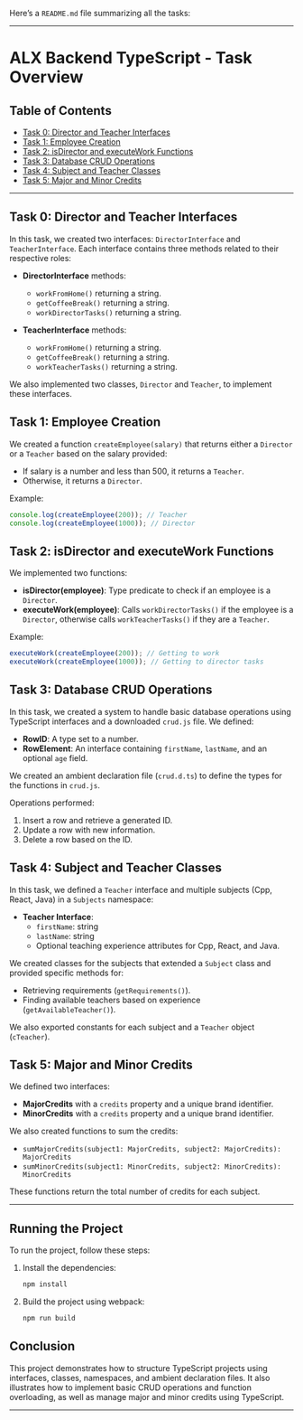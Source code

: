 Here’s a `README.md` file summarizing all the tasks:

---

# ALX Backend TypeScript - Task Overview

## Table of Contents

- [Task 0: Director and Teacher Interfaces](#task-0-director-and-teacher-interfaces)
- [Task 1: Employee Creation](#task-1-employee-creation)
- [Task 2: isDirector and executeWork Functions](#task-2-isdirector-and-executework-functions)
- [Task 3: Database CRUD Operations](#task-3-database-crud-operations)
- [Task 4: Subject and Teacher Classes](#task-4-subject-and-teacher-classes)
- [Task 5: Major and Minor Credits](#task-5-major-and-minor-credits)

---

## Task 0: Director and Teacher Interfaces

In this task, we created two interfaces: `DirectorInterface` and `TeacherInterface`. Each interface contains three methods related to their respective roles:

- **DirectorInterface** methods:
  - `workFromHome()` returning a string.
  - `getCoffeeBreak()` returning a string.
  - `workDirectorTasks()` returning a string.

- **TeacherInterface** methods:
  - `workFromHome()` returning a string.
  - `getCoffeeBreak()` returning a string.
  - `workTeacherTasks()` returning a string.

We also implemented two classes, `Director` and `Teacher`, to implement these interfaces.

## Task 1: Employee Creation

We created a function `createEmployee(salary)` that returns either a `Director` or a `Teacher` based on the salary provided:
- If salary is a number and less than 500, it returns a `Teacher`.
- Otherwise, it returns a `Director`.

Example:
```typescript
console.log(createEmployee(200)); // Teacher
console.log(createEmployee(1000)); // Director
```

## Task 2: isDirector and executeWork Functions

We implemented two functions:

- **isDirector(employee)**: Type predicate to check if an employee is a `Director`.
- **executeWork(employee)**: Calls `workDirectorTasks()` if the employee is a `Director`, otherwise calls `workTeacherTasks()` if they are a `Teacher`.

Example:
```typescript
executeWork(createEmployee(200)); // Getting to work
executeWork(createEmployee(1000)); // Getting to director tasks
```

## Task 3: Database CRUD Operations

In this task, we created a system to handle basic database operations using TypeScript interfaces and a downloaded `crud.js` file. We defined:

- **RowID**: A type set to a number.
- **RowElement**: An interface containing `firstName`, `lastName`, and an optional `age` field.
  
We created an ambient declaration file (`crud.d.ts`) to define the types for the functions in `crud.js`.

Operations performed:
1. Insert a row and retrieve a generated ID.
2. Update a row with new information.
3. Delete a row based on the ID.

## Task 4: Subject and Teacher Classes

In this task, we defined a `Teacher` interface and multiple subjects (Cpp, React, Java) in a `Subjects` namespace:

- **Teacher Interface**:
  - `firstName`: string
  - `lastName`: string
  - Optional teaching experience attributes for Cpp, React, and Java.

We created classes for the subjects that extended a `Subject` class and provided specific methods for:
- Retrieving requirements (`getRequirements()`).
- Finding available teachers based on experience (`getAvailableTeacher()`).

We also exported constants for each subject and a `Teacher` object (`cTeacher`).

## Task 5: Major and Minor Credits

We defined two interfaces:
- **MajorCredits** with a `credits` property and a unique brand identifier.
- **MinorCredits** with a `credits` property and a unique brand identifier.

We also created functions to sum the credits:
- `sumMajorCredits(subject1: MajorCredits, subject2: MajorCredits): MajorCredits`
- `sumMinorCredits(subject1: MinorCredits, subject2: MinorCredits): MinorCredits`

These functions return the total number of credits for each subject.

---

## Running the Project

To run the project, follow these steps:

1. Install the dependencies:

   ```bash
   npm install
   ```

2. Build the project using webpack:

   ```bash
   npm run build
   ```

## Conclusion

This project demonstrates how to structure TypeScript projects using interfaces, classes, namespaces, and ambient declaration files. It also illustrates how to implement basic CRUD operations and function overloading, as well as manage major and minor credits using TypeScript.

---

